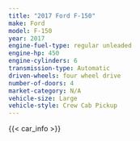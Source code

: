 ```yaml
---
title: "2017 Ford F-150"
make: Ford
model: F-150
year: 2017
engine-fuel-type: regular unleaded
engine-hp: 450
engine-cylinders: 6
transmission-type: Automatic
driven-wheels: four wheel drive
number-of-doors: 4
market-category: N/A
vehicle-size: Large
vehicle-style: Crew Cab Pickup
---
```


{{< car_info >}}
